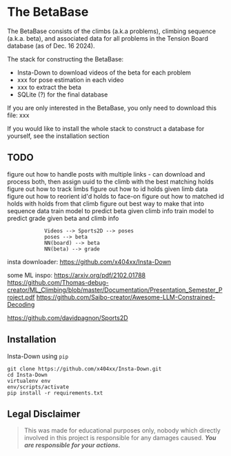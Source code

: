 # The BetaBase

The BetaBase consists of the climbs (a.k.a problems), climbing sequence (a.k.a. beta), and associated data for all problems in the Tension Board database (as of Dec. 16 2024).

The stack for constructing the BetaBase:
- Insta-Down to download videos of the beta for each problem
- xxx for pose estimation in each video
- xxx to extract the beta
- SQLite (?) for the final database

If you are only interested in the BetaBase, you only need to download this file:
xxx

If you would like to install the whole stack to construct a database for yourself, see the installation section

## TODO
figure out how to handle posts with multiple links
        - can download and process both, then assign uuid to the climb with the best matching holds
figure out how to track limbs
figure out how to id holds given limb data
figure out how to reorient id'd holds to face-on
figure out how to matched id holds with holds from that climb
figure out best way to make that into sequence data
train model to predict beta given climb info
train model to predict grade given beta and climb info

                Videos --> Sports2D --> poses
                poses --> beta
                NN(board) --> beta
                NN(beta) --> grade


insta downloader:
https://github.com/x404xx/Insta-Down

some ML inspo:
https://arxiv.org/pdf/2102.01788
https://github.com/Thomas-debug-creator/ML_Climbing/blob/master/Documentation/Presentation_Semester_Project.pdf
https://github.com/Saibo-creator/Awesome-LLM-Constrained-Decoding

https://github.com/davidpagnon/Sports2D


## **Installation**

Insta-Down using `pip`

```
git clone https://github.com/x404xx/Insta-Down.git
cd Insta-Down
virtualenv env
env/scripts/activate
pip install -r requirements.txt
```

## **Legal Disclaimer**

> This was made for educational purposes only, nobody which directly involved in this project is responsible for any damages caused. **_You are responsible for your actions._**

